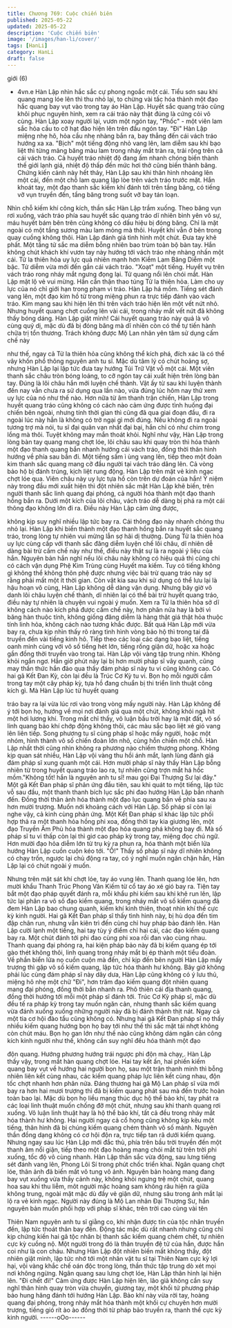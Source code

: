 ```yaml
---
title: Chương 769: Cuộc chiến biên
published: 2025-05-22
updated: 2025-05-22
description: 'Cuộc chiến biên'
image: '/images/han-li/cover/'
tags: [HanLi]
category: HanLi
draft: false
---
```


giới (6)

- 4vn.e
Hàn Lập nhìn hắc sắc cự phong ngoắc một cái.
Tiểu sơn sau khi quang mang lóe lên thì thu nhỏ lại, to chừng vài
tấc hóa thành một đạo hắc quang bay vụt vào trong tay áo Hàn
Lập.
Huyết sắc quang tráo cũng khôi phục nguyên hình, xem ra cái
tráo này thật đúng là cứng cỏi vô cùng.
Hàn Lập xoay người lại, vươn một ngón tay, "Phốc" - một viên
lam sắc hỏa cầu to cỡ hạt đào hiện lên trên đầu ngón tay.
"Đi" Hàn Lập miệng nhẹ hô, hỏa cầu nhẹ nhàng bắn ra, bay thẳng
đến cái vách tráo hướng xa xa.
"Bịch" một tiếng động nhỏ vang lên, lam diễm sau khi bạo liệt thì
từng mảng băng màu lam trong nháy mắt tràn ra, trải rộng trên cả
cái vách tráo.
Cả huyết tráo nhiệt độ đang ấm nhanh chóng biến thành thế giới
lạnh giá, nhiệt độ thấp đến mức hơi thở cũng biến thành băng.
Chứng kiến cảnh này hết thảy, Hàn Lập sau khi thân hình nhoáng
lên một cái, đến một chỗ lam quang lập lòe trên vách tráo trước
mặt.
Hắn khoát tay, một đạo thanh sắc kiếm khí đánh tới trên tầng
băng, có tiếng vỡ vụn truyền đến, tầng băng trong suốt vỡ bay tán
loạn.

Nhìn chỗ kiếm khí công kích, thần sắc Hàn Lập trầm xuống.
Theo băng vụn rơi xuống, vách tráo phía sau huyết sắc quang
tráo dĩ nhiên bình yên vô sự, máu huyết bám bên trên cũng không
có dấu hiệu bị đóng băng.
Chỉ là mặt ngoài có một tầng sương màu lam mỏng mà thôi.
Huyết khí vẫn ở bên trong quay cuồng không thôi.
Hàn Lập đánh giá tình hình một chút. Đưa tay khẽ phất. Một tầng
tử sắc ma diễm bỗng nhiên bao trùm toàn bộ bàn tay. Hắn không
chút khách khí vươn tay này hướng tới vách tráo nhẹ nhàng nhấn
một cái.
Tử la thiên hỏa uy lực quả nhiên mạnh hơn Kiềm Lam Băng Diễm
một bậc. Tử diễm vừa mới đến gần cái vách tráo. "Xoạt" một
tiếng. Huyết vụ trên vách tráo rong nháy mắt ngưng đọng lại. Tử
quang nổi lên chói mắt.
Hàn Lập mặt lộ vẻ vui mừng.
Hắn cẩn thận thao túng Tử la thiên hỏa. Làm cho uy lực của nó
chỉ giới hạn trong phạm vi tráo. Hàn Lập há mồm. Tiếng sét đánh
vang lên, một đạo kim hồ từ trong miệng phun ra trực tiếp đánh
vào vách tráo.
Kim mang sau khi hiện lên thì trên vách tráo hiện lên một vết nứt
nhỏ.
Nhưng huyết quang chợt cuồng lên vài cái, trong nháy mắt vết
nứt đã không thấy bóng dáng.
Hàn Lập giật mình!
Cái huyết quang tráo này quả là vô cùng quỷ dị, mặc dù đã bị
đóng băng mà dĩ nhiên còn có thể tự tiến hành chữa trị tổn
thương.
Trách không được Mộ Lan nhân yên tâm sử dụng cấm chế này

như thế, ngay cả Tử la thiên hỏa cũng không thể kích phá, đích
xác là có thể vây khốn phổ thông nguyên anh tu sĩ.
Mặc dù tâm lý có chút hoảng sợ, nhưng Hàn Lập lại lập tức đưa
tay hướng Túi Trữ Vật vỗ một cái. Một viên thanh sắc châu tròn
bóng loáng, to cỡ ngón tay cái xuất hiện trên lòng bàn tay.
Đúng là lôi châu hắn mới luyện chế thành.
Vật ấy từ sau khi luyện thành đến nay vẫn chưa ra sử dụng qua
lần nào, vừa đúng lúc hôm nay thử xem uy lực của nó như thế
nào.
Hơn nữa từ âm thanh trận chiến, Hàn Lập trong huyết quang tráo
cũng không có cách nào cảm ứng được tình huống đại chiến bên
ngoài, nhưng tính thời gian thì cũng đã qua giai đoạn đầu, đi ra
ngoài lúc này hẳn là không có trở ngại gì mới đúng.
Nếu không đi ra ngoài tương trợ mà nói, tu sĩ đại quân vạn nhất
đại bại, hắn chỉ có như chim trong lồng mà thôi. Tuyệt không may
mắn thoát khỏi. Nghĩ như vậy, Hàn Lập trong lòng bàn tay quang
mang chợt lóe, lôi châu sau khi quay tròn thì hóa thành một đạo
thanh quang bắn nhanh hướng cái vách tráo, đồng thời thân hình
hướng về phía sau bắn đi.
Một tiếng sấm ì ùng vang lên, tiếp theo một đoàn kim thanh sắc
quang mang cỡ đầu người tại vách tráo dâng lên.
Cả vòng bảo hộ bị đánh trúng, kịch liệt rung động.
Hàn Lập trên mặt vẻ kinh ngạc chợt lóe qua.
Viên châu này uy lực tựa hồ còn trên dự đoán của hắn!
Ý niệm này trong đầu mới xuất hiện thì đột nhiên sắc mặt Hàn
Lập khẽ biến, trên người thanh sắc linh quang đại phóng, cả
người hóa thành một đạo thanh hồng bắn ra.
Dưới một kích của lôi châu, vách tráo dễ dàng bị phá ra một cái
thông đạo không lớn đi ra. Điều này Hàn Lập cảm ứng được,

không kịp suy nghĩ nhiều lập tức bay ra.
Cái thông đạo này nhanh chóng thu nhỏ lại.
Hàn Lập khi biến thành một đạo thanh hồng bắn ra huyết sắc
quang tráo, trong lòng tự nhiên vui mừng lẫn sợ hãi dị thường.
Dùng Tử la thiên hỏa uy lực cùng cấp với thanh sắc đăng diễm
luyện chế lôi châu, dĩ nhiên dễ dàng bài trừ cấm chế này như thế,
điều này thật sự là ra ngoài ý liệu của hắn.
Nguyên bản hắn nghĩ nếu lôi châu này không có hiệu quả thì
cũng chỉ có cách vận dụng Phệ Kim Trùng cùng Huyết ma kiếm.
Tuy có tiếng không gì không thể không thôn phệ được nhưng việc
bài trừ quang tráo này sợ rằng phải mất một ít thời gian. Còn vật
kia sau khi sử dụng có thể lưu lại là hậu hoạn vô cùng, Hàn Lập
không dễ dàng vận dụng.
Nhưng bây giờ vô danh lôi châu luyện chế thành, dĩ nhiên lại có
thể bài trừ huyết quang tráo, điều này tự nhiên là chuyện vui
ngoài ý muốn.
Xem ra Tử la thiên hỏa sở dĩ không cách nào kích phá được cấm
chế này, hơn phân nửa hay là bởi vì băng hàn thuộc tính, không
giống đăng diễm là hàng thật giá thật hỏa thuộc tính linh hỏa,
không cách nào tương khắc được.
Bất quá Hàn Lập mới vừa bay ra, chưa kịp nhìn thấy rõ ràng tình
hình vòng bảo hộ thì trong tai đã truyền đến vài tiếng kinh hô. Tiếp
theo các loại các dạng bạo liệt, tiếng oanh minh cùng với vô số
tiếng hét lớn, tiếng rống giận dữ, hoặc xa hoặc gần đồng thời
truyền vào trong tai.
Hàn Lập vội vàng tập trung nhìn. Không khỏi ngẩn ngơ.
Hắn giờ phút này lại bị hơn mười pháp sĩ vây quanh, cũng may
thần thức hắn đảo qua thấy đám pháp sĩ này tu vi cũng không
cao. Có hai gã Kết Đan Kỳ, còn lại đều là Trúc Cơ Kỳ tu vi. Bọn
họ mỗi người cầm trong tay một cây pháp kỳ, tựa hồ đang chuẩn
bị thi triển linh thuật công kích gì. Mà Hàn Lập lúc từ huyết quang

tráo bay ra lại vừa lúc rơi vào trong vòng mấy người này.
Hàn Lập không để ý tới bọn họ, hướng về mọi nơi đánh giá qua
một chút, không khỏi ngã hít một hơi lương khí.
Trong mắt chỉ thấy, vô luận bầu trời hay là mặt đất, vô số linh
quang bảo khí chớp động không thôi, các màu sắc bạo liệt xé gió
vang lên liên tiếp. Song phương tu sĩ cùng pháp sĩ hoặc mấy
người, hoặc một nhóm, hình thành vô số chiến đoàn lớn nhỏ,
cùng hỗn chiến một chỗ.
Hàn Lập nhất thời cũng nhìn không ra phương nào chiếm thượng
phong.
Không kịp quan sát nhiều, Hàn Lập vội vàng thu hồi ánh mắt, lạnh
lùng đánh giá đám pháp sĩ xung quanh một cái.
Hơn mười pháp sĩ này thấy Hàn Lập bỗng nhiên từ trong huyết
quang tráo lao ra, tự nhiên cũng trợn mắt há hốc mồm."Không tốt!
hắn là nguyên anh tu sĩ! mau gọi Đại Thượng Sư lại đây." Một gã
Kết Đan pháp sĩ phản ứng đầu tiên, sau khi quát to một tiếng, lập
tức vỗ sau đầu, một thanh thanh bích lục sắc phi đao hướng Hàn
Lập bắn nhanh đến. Đồng thời thân ảnh hóa thành một đạo lục
quang bắn về phía sau xa hơn mười trượng. Muốn nới khoảng
cách với Hàn Lập.
Số pháp sĩ còn lại nghe vậy, cả kinh cùng phản ứng.
Một Kết Đan pháp sĩ khác lập tức phối hợp thả ra một thanh hỏa
hồng phi xoa, đồng thời tay kia giương lên, một đạo Truyền Âm
Phù hóa thành một đạo hỏa quang phá không bay đi. Mà số pháp
sĩ tu vi thấp còn lại thì giơ cao pháp kỳ trong tay, miệng đọc chú
ngữ. Hơn mười đạo hỏa diễm lớn từ trụ kỳ ra phun ra, hóa thành
một biển lửa hướng Hàn Lập cuồn cuộn kéo tới.
"Ồ!"
Thấy số pháp sĩ này dĩ nhiên không có chạy trốn, ngược lại chủ
động ra tay, có ý nghĩ muốn ngăn chặn hắn, Hàn Lập lại có chút
ngoài ý muốn.

Nhưng trên mặt sát khí chợt lóe, tay áo vung lên. Thanh quang
lóe lên, hơn mười khẩu Thanh Trúc Phong Vân Kiếm từ cổ tay áo
xé gió bay ra. Tiện tay bắt một đạo pháp quyết đánh ra, mỗi khẩu
phi kiếm sau khi khẽ run lên, lập tức lại phân ra vô số đạo kiếm
quang, trong nháy mắt vô số kiếm quang đã đem Hàn Lập bao
chung quanh, kiếm khí kinh thiên, thoạt nhìn khí thế cực kỳ kinh
người.
Hai gã Kết Đan pháp sĩ thấy tình hình này, bị hù dọa đến tim đập
chân run, nhưng vẫn kiên trì đến cùng chỉ huy pháp bảo đánh lên.
Hàn Lập cười lạnh một tiếng, hai tay tùy ý điểm chỉ hai cái, các
đạo kiếm quang bay ra. Một chút đánh tới phi đao cùng phi xoa
rồi đan vào cùng nhau. Thanh quang đại phóng ra, hai kiện pháp
bảo này đã bị kiếm quang ép tới gào thét không thôi, linh quang
trong nháy mắt bị ép thành một tiểu đoàn.
Về phần biển lửa nọ cuồn cuộn mà đến, chỉ kịp đến bên người
Hàn Lập mấy trượng thì gặp vô số kiếm quang, lập tức hóa thành
hư không.
Bây giờ không phải lúc cùng đám pháp sĩ này dây dưa, Hàn Lập
cũng không có ý lưu thủ, miệng hô nhẹ một chữ "Đi", hơn trăm
đạo kiếm quang đột nhiên quang mang đại phóng, đồng thời bắn
nhanh ra.
Phô thiên cái địa thanh quang, đồng thời hướng tới mỗi một pháp
sĩ đánh tới.
Trúc Cơ Kỳ pháp sĩ, mặc dù đều tế ra pháp kỳ trong tay muốn
ngăn cản, nhưng thanh sắc kiếm quang vừa đánh xuống xuống
những người này đã bị đánh thành thịt nát. Ngay cả một tia cơ hội
đào tẩu cũng không có.
Nhưng hai gã Kết Đan pháp sĩ nọ thấy nhiều kiếm quang hướng
bọn họ bay tới như thế thì sắc mặt tái nhợt không còn chút máu.
Bọn họ gan lớn như thế nào cũng không dám ngăn cản công kích
kinh người như thế, không cần suy nghĩ đều hóa thành một đạo

độn quang. Hướng phương hướng trái ngược phi độn mà chạy,.
Hàn Lập thấy vậy, trong mắt hàn quang chợt lóe.
Hai tay kết ấn, hai phiến kiếm quang bay vụt về hướng hai người
bọn họ, sau một trận thanh minh thì bỗng nhiên liên kết cùng
nhau, các kiếm quang pháp lực liên kết cùng nhau, độn tốc chợt
nhanh hơn phân nửa.
Đáng thương hai gã Mộ Lan pháp sĩ vừa mới bay ra hơn hai
mươi trượng thì đã bị kiếm quang phát sau mà đến trước hoàn
toàn bao lại.
Mặc dù bọn họ liều mạng thúc dục hộ thể bảo khí, tay phát ra các
loại linh thuật muốn chống đỡ một chút, nhưng sau khi thanh
quang rơi xuống. Vô luận linh thuật hay là hộ thể bảo khí, tất cả
đều trong nháy mắt hóa thành hư không.
Hai người ngay cả cổ họng cũng không kịp kêu một tiếng, thân
hình đã bị chúng kiếm quang chém thành vô số mảnh. Nguyên
thần đồng dạng không có cơ hội độn ra, trực tiếp tan rã dưới kiếm
quang.
Nhưng ngay sau lúc Hàn Lập mới đắc thủ, phía trên bầu trời
truyền đến một thanh âm nổi giận, tiếp theo một đạo hoàng mang
chói mắt từ trên trời phi xuống, tốc độ vô cùng nhanh.
Hàn Lập thần sắc vừa động, sau lưng tiếng sét đánh vang lên,
Phong Lôi Sí trong phút chốc triển khai.
Ngân quang chợt lóe, thân ảnh đã biến mất vô tung vô ảnh.
Nguyên bản hoàng mang đang bay vụt xuống vừa thấy cảnh này,
không khỏi ngưng trệ một chút, quang hoa sau khi thu liễm, môt
người mặc hoàng sam không râu hiện ra giữa không trung, ngoài
mặt mặc dù đầy vẻ giận dữ, nhưng sâu trong ánh mắt lại lộ ra vẻ
kinh ngạc.
Người này đúng là Mộ Lan nhân Đại Thượng Sư, hắn nguyên
bản muốn phối hợp với pháp sĩ khác, trên trời cao cùng vài tên

Thiên Nam nguyên anh tu sĩ giằng co, khi nhận được tin của tộc
nhân truyền đến, lập tức thoát thân bay đến.
Động tác mặc dù rất nhanh nhưng cũng chỉ kịp chứng kiến hai gã
tộc nhân bị thanh sắc kiếm quang chém chết, tự nhiên cực kỳ
cuồng nộ.
Một người trong đó là thân truyền đệ tử của hắn, được hắn coi
như là con cháu.
Nhưng Hàn Lập đột nhiên biến mất không thấy, đột nhiên giật
mình, lập tức nhớ tới một nhân vật tu sĩ tại Thiên Nam cực kỳ lợi
hại, vội vàng khắc chế oán độc trong lòng, thần thức tập trung dò
xét mọi nơi không ngừng.
Ngân quang sau lưng chợt lóe, Hàn Lập thân hình lại hiện lên.
"Đi chết đi!"
Cảm ứng được Hàn Lập hiện lên, lão giả không cần suy nghĩ thân
hình quay tròn vừa chuyển, giương tay, một khối tứ phương pháp
bảo hung hăng đánh tới hướng Hàn Lập.
Bảo khí này vừa rời tay, hoàng quang đại phóng, trong nháy mắt
hóa thành một khối cự chuyên hơn mười trượng, tiếng gió rít ào
ào đồng thời từ pháp bảo truyền ra, thanh thế cực kỳ kinh người.
------oOo------
